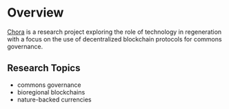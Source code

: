 # Overview

[Chora](https://chora.io/) is a research project exploring the role of technology in regeneration with a focus on the use of decentralized blockchain protocols for commons governance.

## Research Topics

- commons governance
- bioregional blockchains
- nature-backed currencies
